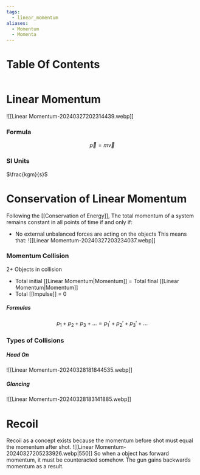 ```yaml
---
tags:
  - linear_momentum
aliases:
  - Momentum
  - Momenta
---
```

# Table Of Contents
```table-of-contents
```
# Linear Momentum
![[Linear Momentum-20240327202314439.webp]]
### Formula
$$\overrightarrow p = m \overrightarrow v$$
### SI Units
$\frac{kgm}{s}$
# Conservation of Linear Momentum
Following the [[Conservation of Energy]],
The total momentum of a system remains constant in all points of time if and only if:
- No external unbalanced forces are acting on the objects
This means that:
![[Linear Momentum-20240327203234037.webp]]
### Momentum Collision
2+ Objects in collision
- Total initial [[Linear Momentum|Momentum]] = Total final [[Linear Momentum|Momentum]]
- Total [[Impulse]] = 0
##### Formulas
$$p_{1}+p_{2}+p_{3}+\dots = p_{1}'+p_{2}'+p_{3}'+\dots$$
### Types of Collisions
##### Head On
![[Linear Momentum-20240328181844535.webp]]
##### Glancing
![[Linear Momentum-20240328183141885.webp]]
# Recoil
Recoil as a concept exists because the momentum before shot must equal the momentum after shot. 
![[Linear Momentum-20240327205233926.webp|550]]
So when a object has forward momentum, it must be counteracted somehow. The gun gains backwards momentum as a result.